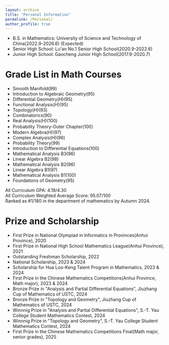 ```yaml
---
layout: archive
title: "Personal Information"
permalink: /Personal/
author_profile: true
---
```


* B.S. in Mathematics: University of Science and Technology of China(2022.9-2026.6) (Expected)
* Senior High School: Lu'an No.1 Senior High School(2020.9-2022.6)
* Junior High School: Gaocheng Junior High School(2017.9-2020.7)


Grade List in Math Courses
======
  * Smooth Manifold(99)
  * Introduction to Algebraic Geometry(95)
  * Differential Geometry(H)(95)
  * Functional Analysis(H)(95)
  * Topology(H)(93)
  * Combinatorics(90)
  * Real Analysis(H)(100)
  * Probability Theory-Outer Chapter(100）
  * Modern Algebra(H)(97)
  * Complex Analysis(H)(96)
  * Probability Theory(99)
  * Introduction to Differential Equations(100)
  * Mathematical Analysis B3(96)
  * Linear Algebra B2(98)
  * Mathematical Analysis B2(96)
  * Linear Algebra B1(97)
  * Mathematical Analysis B1(100)
  * Foundations of Geometry(95)
 

All Curriculum GPA: 4.18/4.30   
All Curriculum Weighted Average Score: 95.07/100  
Ranked as #1/180 in the department of mathematics by Autumn 2024.  
  

Prize and Scholarship
======
* First Prize in National Olympiad in Informatics in Provinces(Anhui Province), 2020
* First Prize in National High School Mathematics League(Anhui Province), 2021
* Outstanding Freshman Scholarship, 2022
* National Scholarship, 2023 & 2024
* Scholarship for Hua Loo-Keng Talent Program in Mathematics, 2023 & 2024
* First Prize in the Chinese Mathematics Competitions(Anhui Province, Math major), 2023 & 2024
* Bronze Prize in "Analysis and Partial Differential Equations", Jiuzhang Cup of Mathematics of USTC, 2024
* Bronze Prize in "Topology and Geometry", Jiuzhang Cup of Mathematics of USTC, 2024
* Winnnig Prize in "Analysis and Partial Differential Equations", S.-T. Yau College Student Mathematics Contest, 2024
* Winnnig Prize in "Topology and Geometry", S.-T. Yau College Student Mathematics Contest, 2024
* First Prize in the Chinese Mathematics Competitions Final(Math major, senior grades), 2025
